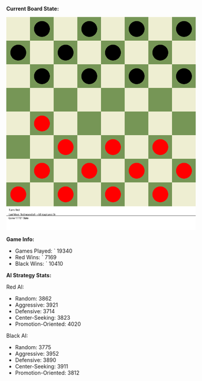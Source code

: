 
**Current Board State:**  
<!-- START_GIF -->
![Checkers Game](./checkers_game.gif)
<!-- END_GIF -->

**Game Info:**  
- Games Played: `<!-- GAMES_PLAYED --> 19340
- Red Wins: `<!-- RED_WINS --> 7169
- Black Wins: `<!-- BLACK_WINS --> 10410

<!-- AI_STATS -->
**AI Strategy Stats:**

Red AI:
- Random: 3862
- Aggressive: 3921
- Defensive: 3714
- Center-Seeking: 3823
- Promotion-Oriented: 4020

Black AI:
- Random: 3775
- Aggressive: 3952
- Defensive: 3890
- Center-Seeking: 3911
- Promotion-Oriented: 3812
